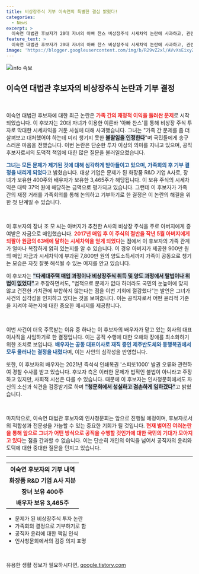 ```yaml
---
title: 비상장주식 기부 이숙연의 특별한 결심 밝혔다!
categories:
  - News
excerpt: >
  이숙연 대법관 후보자가 20대 자녀의 아빠 찬스 비상장주식 시세차익 논란에 사과하고, 관련 주식을 기부하기로 결정했습니다. 청문회 준비에 나선 그녀의 진정성과 향후 대응이 주목됩니다.
feature_text: >
  이숙연 대법관 후보자가 20대 자녀의 아빠 찬스 비상장주식 시세차익 논란에 사과하고, 관련 주식을 기부하기로 결정했습니다. 청문회 준비에 나선 그녀의 진정성과 향후 대응이 주목됩니다.
image: 'https://blogger.googleusercontent.com/img/b/R29vZ2xl/AVvXsEixyZcFfHzMRdzZMjFBmAUKJYCLCGyLL1o632UiGVXcaFdKo_bkvkuCioo0uUKlGfBVcT3P84aROyZIXSBEx3Aw5nCQ3pTgDom1WDC4m8eifvWiAmWEEVb4x6G_l8C0QH225ldMjyaFvpxGEBGNO37VmDTDMHGhJPq73UglMfDca1-0aw/s1600/blogspot.png'
---
```


<p><img src="https://blogger.googleusercontent.com/img/b/R29vZ2xl/AVvXsEixyZcFfHzMRdzZMjFBmAUKJYCLCGyLL1o632UiGVXcaFdKo_bkvkuCioo0uUKlGfBVcT3P84aROyZIXSBEx3Aw5nCQ3pTgDom1WDC4m8eifvWiAmWEEVb4x6G_l8C0QH225ldMjyaFvpxGEBGNO37VmDTDMHGhJPq73UglMfDca1-0aw/s1600/blogspot.png" alt="info 속보" /></p>

<h2 data-ke-size="size26">이숙연 대법관 후보자의 비상장주식 논란과 기부 결정</h2>

<p data-ke-size="size16">&nbsp;</p>

<p>이숙연 대법관 후보자에 대한 최근 논란은 <b><span style="color: #ee2323;">가족 간의 재정적 이익을 둘러싼 문제</span></b>로 시작되었습니다. 이 후보자는 20대 자녀가 이용한 이른바 '아빠 찬스'를 통해 비상장 주식 투자로 막대한 시세차익을 거둔 사실에 대해 사과했습니다. 그녀는 "가족 간 문제를 좀 더 살펴보고 대처했어야 하는데 미리 챙기지 못한 <b><span style="background-color: #21538527;">불찰임을 인정한다</span></b>"며 국민들에게 송구스러운 마음을 전했습니다. 이번 논란은 단순한 투자 이상의 의미를 지니고 있으며, 공직 후보자로서의 도덕적 책임에 대한 많은 질문을 불러일으켰습니다. </p>

<p><b><span style="color: #1a5490;">그녀는 모든 문제가 제기된 것에 대해 심각하게 받아들이고 있으며, 가족회의 후 기부 결정을 내리게 되었다</span></b>고 밝혔습니다. 대상 기업은 문제가 된 화장품 R&amp;D 기업 A사로, 장녀가 보유한 400주와 배우자가 보유한 3,465주가 해당됩니다. 이 보유 주식의 시세차익은 대략 37억 원에 해당하는 금액으로 평가되고 있습니다. 그런데 이 후보자가 가족 간의 재정 거래를 가족회의를 통해 논의하고 기부하기로 한 결정은 이 논란의 해결을 위한 첫 단계일 수 있습니다.</p>

<p data-ke-size="size16">&nbsp;</p>

<p>이 후보자의 장녀 조 모 씨는 아버지가 추천한 A사의 비상장 주식을 주로 아버지에게 증여받은 자금으로 매입했습니다. <b><span style="color: #ee2323;">2017년 매입 후 이 주식의 절반을 작년 5월 아버지에게 되팔아 원금의 63배에 달하는 시세차익을 얻게 되었다</span></b>는 점에서 이 후보자의 가족 관계가 얼마나 복잡하게 얽혀 있는지를 알 수 있습니다. 이 경우 아버지가 제공한 900만 원의 매입 자금과 시세차익에 부과된 7,800만 원의 양도소득세까지 가족이 공동으로 챙기는 모습은 자칫 잘못 해석될 수 있는 여지를 안고 있습니다. </p>

<p>이 후보자는 <b><span style="background-color: #21538527;">"다세대주택 매입 과정이나 비상장주식 취득 및 양도 과정에서 탈법이나 위법이 없었다"</span></b>고 주장하면서도, "법적으로 문제가 없다 하더라도 국민의 눈높이에 맞지 않고 건전한 가치관에 부합하지 않는다는 점을 이번 기회에 절감했다"는 발언은 그녀가 사건의 심각성을 인지하고 있다는 것을 보여줍니다. 이는 공직자로서 어떤 윤리적 기준을 지켜야 하는지에 대한 중요한 메시지를 제공합니다.</p>

<p data-ke-size="size16">&nbsp;</p>

<p>이번 사건이 더욱 주목받는 이유 중 하나는 이 후보자의 배우자가 맡고 있는 회사의 대표이사직을 사임하기로 한 결정입니다. 이는 공직 수행에 대한 오해와 장애를 최소화하기 위한 조치로 보입니다. <b><span style="color: #1a5490;">배우자는 공동 대표이사로 재직 중인 제주반도체와 동행복권에서 모두 물러나는 결정을 내렸다</span></b>며, 이는 사안의 심각성을 반영합니다. </p>

<p>또한, 이 후보자의 배우자는 2021년 즉석식 인쇄복권 '스피또1000' 발권 오류와 관련하여 경찰 수사를 받고 있습니다. 후보자 측은 이러한 문제가 법적인 불법이 아니라고 주장하고 있지만, 사회적 시선은 다를 수 있습니다. 때문에 이 후보자는 인사청문회에서도 자신의 소신과 식견을 검증받기로 하며 <b><span style="background-color: #21538527;">"청문회에서 성실하고 겸손하게 임하겠다"</span></b>고 밝혔습니다.</p>

<p data-ke-size="size16">&nbsp;</p>

<p>마지막으로, 이숙연 대법관 후보자의 인사청문회는 앞으로 진행될 예정이며, 후보자로서의 적합성과 전문성을 가늠할 수 있는 중요한 기회가 될 것입니다. <b><span style="color: #ee2323;">현재 벌어진 여러논란을 통해 앞으로 그녀가 어떤 방식으로 공직을 수행할 것인가에 대한 국민의 기대가 모아지고 있다</span></b>는 점을 간과할 수 없습니다. 이는 단순히 개인의 이익을 넘어서 공직자의 윤리와 도덕에 대한 중대한 질문을 던지고 있습니다. </p>

<hr>

<table style="width: 100%;">
    <tr>
        <th style="text-align: center;">이숙연 후보자의 기부 내역</th>
    </tr>
    <tr>
        <td style="text-align: center; height: 17px;"><b>화장품 R&D 기업 A사 지분</b></td>
    </tr>
    <tr>
        <td style="text-align: center; height: 17px;"><b>장녀 보유 400주</b></td>
    </tr>
    <tr>
        <td style="text-align: center; height: 17px;"><b>배우자 보유 3,465주</b></td>
    </tr>
</table>

<ul>
    <li>문제가 된 비상장주식 투자 논란</li>
    <li>가족회의 결정으로 기부하기로 함</li>
    <li>공직자 윤리에 대한 책임 인식</li>
    <li>인사청문회에서의 검증 의지 표명</li>
</ul>

<p data-ke-size="size16">&nbsp;</p>
유용한 생활 정보가 필요하시다면, <a href="https://qoogle.tistory.com" rel="dofollow">qoogle.tistory.com</a>



